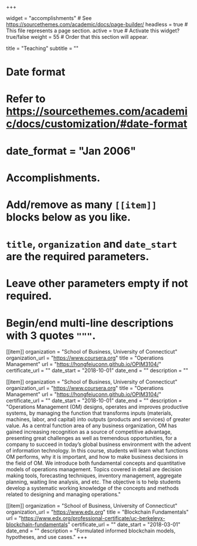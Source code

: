 +++

widget = "accomplishments"  # See https://sourcethemes.com/academic/docs/page-builder/
headless = true  # This file represents a page section.
active = true  # Activate this widget? true/false
weight = 55  # Order that this section will appear.

title = "Teaching"
subtitle = ""

# Date format
#   Refer to https://sourcethemes.com/academic/docs/customization/#date-format
# date_format = "Jan 2006"

# Accomplishments.
#   Add/remove as many `[[item]]` blocks below as you like.
#   `title`, `organization` and `date_start` are the required parameters.
#   Leave other parameters empty if not required.
#   Begin/end multi-line descriptions with 3 quotes `"""`.

[[item]]
  organization = "School of Business, University of Connecticut"
  organization_url = "https://www.coursera.org"
  title = "Operations Management"
  url = "https://hongfeiuconn.github.io/OPIM3104/"
  certificate_url = ""
  date_start = "2018-10-01"
  date_end = ""
  description = ""
  
[[item]]
  organization = "School of Business, University of Connecticut"
  organization_url = "https://www.coursera.org"
  title = "Operations Management"
  url = "https://hongfeiuconn.github.io/OPIM3104/"
  certificate_url = ""
  date_start = "2018-10-01"
  date_end = ""
  description = "Operations Management (OM) designs, operates and improves productive systems, by managing the function that transforms inputs (materials, machines, labor, and capital) into outputs (products and services) of greater value. As a central function area of any business organization, OM has gained increasing recognition as a source of competitive advantage, presenting great challenges as well as tremendous opportunities, for a company to succeed in today’s global business environment with the advent of information technology. In this course, students will learn what functions OM performs, why it is important, and how to make business decisions in the field of OM. We introduce both fundamental concepts and quantitative models of operations management. Topics covered in detail are decision making tools, forecasting techniques, inventory management, aggregate planning, waiting line analysis, and etc. The objective is to help students develop a systematic working knowledge of the concepts and methods related to designing and managing operations."

[[item]]
  organization = "School of Business, University of Connecticut"
  organization_url = "https://www.edx.org"
  title = "Blockchain Fundamentals"
  url = "https://www.edx.org/professional-certificate/uc-berkeleyx-blockchain-fundamentals"
  certificate_url = ""
  date_start = "2018-03-01"
  date_end = ""
  description = "Formulated informed blockchain models, hypotheses, and use cases."
+++

